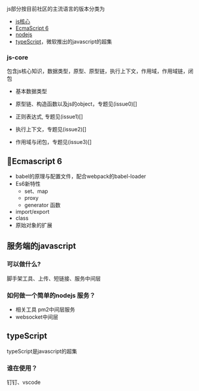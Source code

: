 js部分按目前社区的主流语言的版本分类为
+ [js核心](js/js-core/README.md)
+ [EcmaScript 6](js/es6/README.md)
+ [nodejs](js/nodejs/README.md)
+ [typeScript](js/typescript/README.md)，微软推出的javascript的超集

### js-core
包含js核心知识，数据类型，原型、原型链，执行上下文，作用域，作用域链，闭包

- 基本数据类型

- 原型链、构造函数以及js的object，专题见(issue0)[]

- 正则表达式, 专题见(issue1)[]

- 执行上下文，专题见(issue2)[]

- 作用域与闭包，专题见(issue3)[]

## Ecmascript 6
+ babel的原理与配置文件，配合webpack的babel-loader
+ Es6新特性
  - set、map
  - proxy
  - generator 函数
+ import/export
+ class
+ 原始对象的扩展

## 服务端的javascript
### 可以做什么?

脚手架工具、上传、短链接、服务中间层

### 如何做一个简单的nodejs 服务？

- 相关工具 pm2中间层服务
- websocket中间层


## typeScript
typeScript是javascript的超集

### 谁在使用？
钉钉、vscode
